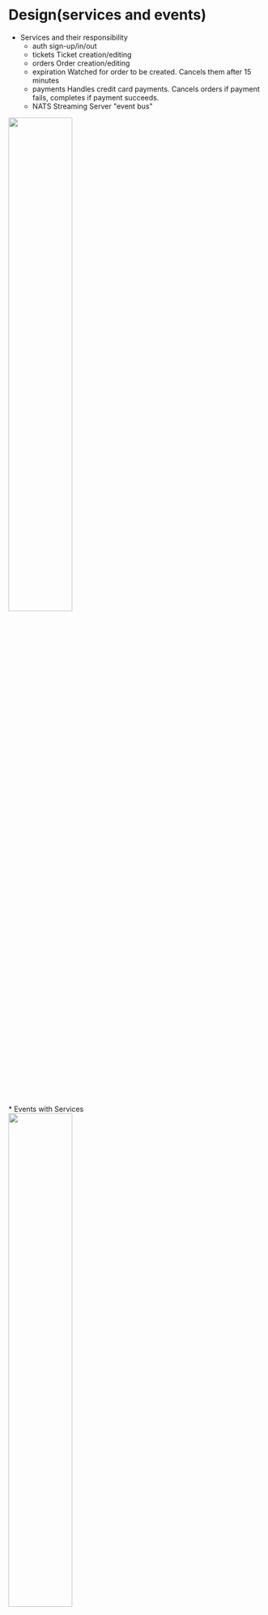# Design(services and events)
* Services and their responsibility
  * auth	sign-up/in/out
  * tickets	Ticket creation/editing
  * orders	Order creation/editing
  * expiration	Watched for order to be created. Cancels them after 15 minutes
  * payments	Handles credit card payments. Cancels orders if payment fails, completes if payment succeeds.
  * NATS Streaming Server	"event bus"
<div>
    <img src="../diagrams/design05/1-services.png" width=50% height=50% >
</div>
* Events with Services
<div>
    <img src="../diagrams/design05/2-events.png" width=50% height=50% >
</div>
* Data with Services
<div>
    <img src="../diagrams/design05/3-data.png" width=50% height=50% >
</div>

## Auth Service
* Auth service route handler
<div>
    <img src="../diagrams/design05/4-auth.png" width=50% height=50% >
</div>

* build a express-validator middleware with Express Validator to validate user data([reference-express-validator])

  * 1. set up validate rules([validation-rule]): username must be an email, password should be no empty
  * 2. validate request([validate-request]), if not valid throw an error
<div>
    <img src="../diagrams/design05/5-validator.png" width=50% height=50% >
</div>

* Handling Errors
  * Goal: fix issues in:
    * output structured error messages
    * add various potential errors

  * Solution: 
    * Give erros a consistent structure by OOP design
    <div>
      <img src="../diagrams/design05/7-errors.png" width=50% height=50% >
    </div>
    * Create an error handling middleware that will interpret errors of any type, then turn the error into an identically-structured response.
    <div>
      <img src="../diagrams/design05/6-errorhandler.png" width=40% height=40% >
    </div>

    * Usage:
      * In tickets, auth, order, payments services, app.js file claims to use this middleware
      * Any process throwing an error will be handled gracefully by this middleware

* Sign up workflow
<div>
  <img src="../diagrams/design05/8-signup.png" width=80% height=80% >
</div>

* Use JWT to authenticate users for their follow-up requests
  * JWT payload contains user data(account & password) encrypted with a JWT key(advantage over session: make server stateless)
  <div>
    <img src="../diagrams/design05/10-jwt.png" width=40% height=40% >
  </div>


* Subsequent authentication strategy
  * option 1: other service communicates with auth service either in sync or async way
  * option 2: each service hold authentication logic
  * result: choose option2 because we want other services can independently developed
  without relying on auth service.
  * implementation: Extract this part of auth logic into building a require-auth middleware[require-auth] with [current-user] middleware that decodes and parse payload information in the JWT to see whether the user is signed in.
  <div>
    <img src="../diagrams/design05/9-otherservices-auth.png" width=80% height=80% >
  </div>
  * require-auth and current-user logic:
  * require-auth: check if the request having a JWT with it
  * current-user: decode the JWT inside the request and return the user data
  <div>
    <img src="../diagrams/design05/12-requireauth.png" width=50% height=50% >
  </div>

  * MongoDB
    * define User model and store user data with Mongoose

## Build frontend with React and Next.js
* server side rendering
  <div>
    <img src="../diagrams/design05/13-ssr.png" width=50% height=50% >
  </div>


  <div>
    <img src="../diagrams/design05/16-nextjs.png" width=50% height=50% >
  </div>
  
* implementation
  * how to handle a request
  <div>
    <img src="../diagrams/design05/15-reqflow.png" width=50% height=50% >
  </div>
  
  * build a use request hook to send HTTP request to backend services
  <div>
    <img src="../diagrams/design05/14-hooks.png" width=50% height=50% >
  </div>

  * Next.js
    * Next.js is a popular and lightweight framework for static and server‑rendered applications built with React. It includes styling and routing solutions out of the box, and assumes that you’re using Node.js as the server environment.

    * app.js([app-js])
      * The code in App.js creates a component. In React, a component is a piece of reusable code that represents a part of a user interface. Components are used to render, manage, and update the UI elements in your application.

    * index.js([index-js])
      * the bridge between the component you created in the App.js file and the web browser. The browser looks for index.js and render it in HTML

    * pages
      * this module contains different pages that contains logic to interact with backend.
      * this page will automatically set as handling requests tthat end with the same path name as the file name.(if it's "signin", then the path would be "/signin")

    * pass props(currentuser, etc.) across components/pages
    <div>
      <img src="../diagrams/design05/20-props.png" width=50% height=50% >
    </div>

## Tickets Service
  <div>
    <img src="../diagrams/design05/17-tickets.png" width=50% height=50% >
  </div>

  * Generate ticket create and ticket update events, and notify order service
  
  * Use Nats Streaming Server to implement the event bus
    * Run the official 'nats-streaming' docker image in kubernetes.  Need to read the image's [docs]
    * To communicate with NATS, we will use a client library called **[node-nats-streaming]**([github-link])
    <div>
      <img src="../diagrams/design05/19-nats.png" width=50% height=50% >
    </div>
    <div>
      <img src="../diagrams/design05/18-nats.png" width=50% height=50% >
    </div>
    * NATS Streaming stores all events in memory (default), flat files or in a MySQL/Postgres DB
    * publisher and listener
      * publisher: publish events to a specific channel(subject)
      * listener: listen to specific channels and respond to events(onMessage function); queueGroup is a way to send events to either listener in this queueGroup to avoid sending same events multiple instances of same service; setting listener subscription options(e.g. setDeliverAllAvailable is 
      a way to deliver all available events of this channel in NATS the first time this listener receiving events)
    <div>
      <img src="../diagrams/design05/19-pubsub.png" width=50% height=50% >
    </div>

## Database replication
* We want services to be loosely coupled. In order to reach that, we need to keep a replicate database inside some services. 
    <div>
      <img src="../diagrams/design05/22-databases.png" width=50% height=50% >
    </div>

## Design Events interaction between services
  * Goal: Deciding on what events to publish and what data they should update; what other services should listen to this event
  * Rule #1 - Make one service in charge of all aspects of a Resource.  Emit events whenever changing that data
  * Rule #2 - If you don't know how the event will be used, publish all available data about the resource
  * Rule #3 - If you do know how the event will be consumed (and don't expect it to change soon), publish only the required info
  * Event design
    <div>
      <img src="../diagrams/design06/1-events.png" width=50% height=50% >
    </div>

    * Events published by Ticket service
    <div>
      <img src="../diagrams/design06/2-ticketevents.png" width=50% height=50% >
    </div>
    
    * Events published by Order service
      <div>
        <img src="../diagrams/design06/3-orderevents1.png" width=50% height=50% >
      </div>

      <div>
        <img src="../diagrams/design06/4-orderevents2.png" width=50% height=50% >
      </div>

    * Events published by Payment service
    <div>
      <img src="../diagrams/design06/5-paymentevents.png" width=50% height=50% >
    </div>

    * Events published by Expiration service
    <div>
      <img src="../diagrams/design06/6-expirationevents.png" width=50% height=50% >
    </div>




## Concurrency Issue
* For any similar application, even for those scaling to some scope, we cannot avoid concurrency issue. For example, there might have a race condition for buyer and seller, one of them want to buy this order and another updates the ticket at almost the same time.
* Another case is the user updates tickts several times; who comes first is vital to the last state of the ticket
    <div>
      <img src="../diagrams/design06/7-race.png" width=30% height=30% >
    </div>
* How to solve it?
  * Solve concurrency issue by keeping an order of events
  * Used optimistic concurrency control: Increment the 'version' number whenever the primary service responsible for a record emits an event to describe a create/update/destroy to a record
  * example: 
    <div>
      <img src="../diagrams/design05/21-concurr.png" width=80% height=80% >
    </div>
    <div>
      <img src="../diagrams/design06/8-order.png" width=80% height=80% >
    </div>

  * Implementation: used **mongoose-update-if-current** to assist in (1) automatically updating version number before data is saved (2) Customizes the find-and-update operation (save) to look for the correct version(last_verstion = curr_version - 1) and update the version
    <div>
      <img src="../diagrams/design06/9-mongoose.png" width=50% height=50% >
    </div>
  

## Expiration Service
* implementation: expiration service listens to order-created-events; when the event happens, it enqueues a job with Bull JS option(setting delay for the order expiration duration) and store it into Redis. After the timeout, the Bull JS & Redis will dequeue it.
    <div>
      <img src="../diagrams/design06/10-expiration.png" width=50% height=50% >
    </div>

## Payment Service
* 
    <div>
      <img src="../diagrams/design06/11-payment.png" width=50% height=50% >
    </div>

## CI/CD
[to-do]   




## About Test
* we use Jest to test and write our test set up codes and a set of test codes for each features inside each service module
<div>
  <img src="../diagrams/design05/11-test.png" width=50% height=50% >
</div>











<!-- MARKDOWN LINKS & IMAGES -->
[reference-express-validator]: https://dev.to/nedsoft/a-clean-approach-to-using-express-validator-8go
[validation-rule]: ticketing/auth/src/routes/signin.ts
[validate-request]: ticketing/common/src/middlewares/validate-request.ts
[require-auth]:ticketing/common/src/middlewares/require-auth.ts
[current-user]:ticketing/common/src/middlewares/current-user.ts
[app-js]: https://react.dev/learn/tutorial-tic-tac-toe
[index-js]: https://react.dev/learn/tutorial-tic-tac-toe
[node-nats-streaming]: https://www.npmjs.com/package/node-nats-streaming?activeTab=readme
[docs]: https://hub.docker.com/_/nats-streaming
[github-link]: https://github.com/nats-io/stan.js